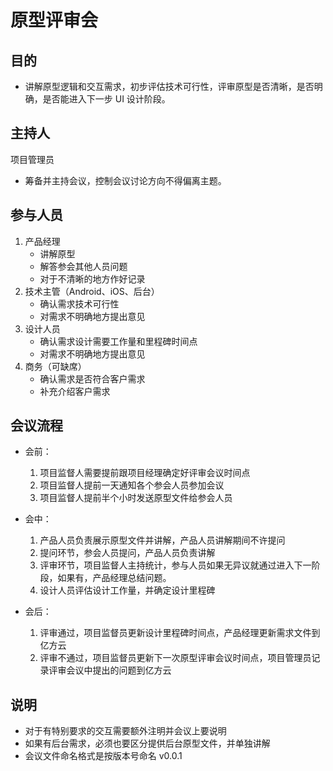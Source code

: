 # 原型评审会

## 目的
- 讲解原型逻辑和交互需求，初步评估技术可行性，评审原型是否清晰，是否明确，是否能进入下一步 UI 设计阶段。

## 主持人

项目管理员
- 筹备并主持会议，控制会议讨论方向不得偏离主题。

## 参与人员

1. 产品经理
	- 讲解原型
	- 解答参会其他人员问题
	- 对于不清晰的地方作好记录
2. 技术主管（Android、iOS、后台）
	- 确认需求技术可行性
	- 对需求不明确地方提出意见
3. 设计人员
	- 确认需求设计需要工作量和里程碑时间点
	- 对需求不明确地方提出意见
4. 商务（可缺席）
	- 确认需求是否符合客户需求
	- 补充介绍客户需求

## 会议流程

- 会前：

	1. 项目监督人需要提前跟项目经理确定好评审会议时间点
	2. 项目监督人提前一天通知各个参会人员参加会议
	3. 项目监督人提前半个小时发送原型文件给参会人员

- 会中：

	1. 产品人员负责展示原型文件并讲解，产品人员讲解期间不许提问
	2. 提问环节，参会人员提问，产品人员负责讲解
	3. 评审环节，项目监督人主持统计，参与人员如果无异议就通过进入下一阶段，如果有，产品经理总结问题。
	4. 设计人员评估设计工作量，并确定设计里程碑

- 会后：

	1. 评审通过，项目监督员更新设计里程碑时间点，产品经理更新需求文件到亿方云
	2. 评审不通过，项目监督员更新下一次原型评审会议时间点，项目管理员记录评审会议中提出的问题到亿方云

## 说明
- 对于有特别要求的交互需要额外注明并会议上要说明
- 如果有后台需求，必须也要区分提供后台原型文件，并单独讲解
- 会议文件命名格式是按版本号命名 v0.0.1